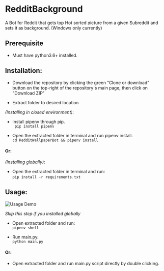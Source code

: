 # RedditBackground
A Bot for Reddit that gets top Hot sorted picture from a given Subreddit and sets it as background. (Windows only currently)

## Prerequisite
* Must have python3.6+ installed.

## Installation:
  * Download the repository by clicking the green "Clone or download" button on the top-right of the repository's main page, then click on "Download ZIP"<br>
  
  * Extract folder to desired location

<i>(Installing in closed environment)</i>:
  * Install pipenv through pip. <br>
  ` pip install pipenv`
  
  * Open the extracted folder in terminal and run pipenv install. <br>
  ` cd RedditWallpaperBot && pipenv install `

 #### Or:
  
 <i>(Installing globally)</i>:
  * Open the extracted folder in terminal and run: <br>
  ` pip install -r requirements.txt `

## Usage:
  ![Usage Demo](https://media.giphy.com/media/Tk0hzmccJ2rLlbRZxT/giphy.gif)
  
  <i>Skip this step if you installed globally </i>
  * Open extracted folder and run: <br>
  ` pipenv shell `
  
  * Run main.py. <br>
  ` python main.py `

  #### Or:

  * Open extracted folder and run main.py script directly by double clicking.
  
